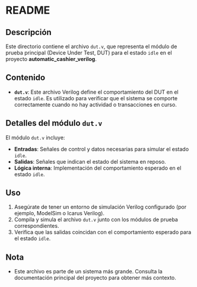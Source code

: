 # README

## Descripción

Este directorio contiene el archivo `dut.v`, que representa el módulo de prueba principal (Device Under Test, DUT) para el estado `idle` en el proyecto **automatic_cashier_verilog**.

## Contenido

- **`dut.v`**: Este archivo Verilog define el comportamiento del DUT en el estado `idle`. Es utilizado para verificar que el sistema se comporte correctamente cuando no hay actividad o transacciones en curso.

## Detalles del módulo `dut.v`

El módulo `dut.v` incluye:
- **Entradas**: Señales de control y datos necesarias para simular el estado `idle`.
- **Salidas**: Señales que indican el estado del sistema en reposo.
- **Lógica interna**: Implementación del comportamiento esperado en el estado `idle`.

## Uso

1. Asegúrate de tener un entorno de simulación Verilog configurado (por ejemplo, ModelSim o Icarus Verilog).
2. Compila y simula el archivo `dut.v` junto con los módulos de prueba correspondientes.
3. Verifica que las salidas coincidan con el comportamiento esperado para el estado `idle`.

## Nota

- Este archivo es parte de un sistema más grande. Consulta la documentación principal del proyecto para obtener más contexto.
